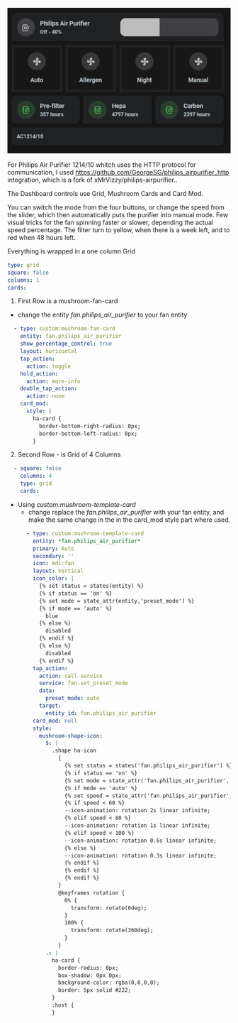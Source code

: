 ![image](air-purifier.gif)

For Philips Air Purifier 1214/10 whitch uses the HTTP protocol for communication, I used https://github.com/GeorgeSG/philips_airpurifier_http integration, which is a fork of xMrVizzy/philips-airpurifier..

The Dashboard controls use Grid, Mushroom Cards and Card Mod.

You can switch the mode from the four buttons, or change the speed from the slider, which then automatically puts the purifier into manual mode. Few visual tricks for the fan spinning faster or slower, depending the actual speed percentage. The filter turn to yellow, when there is a week left, and to red when 48 hours left.

Everything is wrapped in a one column Grid
```yaml
type: grid
square: false
columns: 1
cards:
```

1. First Row is a mushroom-fan-card
- change the entity *fan.philips_air_purifier* to your fan entity
```yaml
  - type: custom:mushroom-fan-card
    entity: fan.philips_air_purifier
    show_percentage_control: true
    layout: horizontal
    tap_action:
      action: toggle
    hold_action:
      action: more-info
    double_tap_action:
      action: none
    card_mod:
      style: |
        ha-card {
          border-bottom-right-radius: 0px;
          border-bottom-left-radius: 0px;
        }
```

2. Second Row - is Grid of 4 Columns
```yaml
  - square: false
    columns: 4
    type: grid
    cards:
```
- Using *custom:mushroom-template-card*
  - change replace the *fan.philips_air_purifier* with your fan entity, and make the same change in the in the card_mod style part where used.
 
```yaml
      - type: custom:mushroom-template-card
        entity: *fan.philips_air_purifier*
        primary: Auto
        secondary: ''
        icon: mdi:fan
        layout: vertical
        icon_color: |
          {% set status = states(entity) %}
          {% if status == 'on' %}
          {% set mode = state_attr(entity,'preset_mode') %}
          {% if mode == 'auto' %}
            blue
          {% else %}
            disabled
          {% endif %}
          {% else %}
            disabled
          {% endif %}
        tap_action:
          action: call-service
          service: fan.set_preset_mode
          data:
            preset_mode: auto
          target:
            entity_id: fan.philips_air_purifier
        card_mod: null
        style:
          mushroom-shape-icon:
            $: |
              .shape ha-icon
                {
                  {% set status = states('fan.philips_air_purifier') %}
                  {% if status == 'on' %}
                  {% set mode = state_attr('fan.philips_air_purifier','preset_mode') %}
                  {% if mode == 'auto' %}
                  {% set speed = state_attr('fan.philips_air_purifier','percentage') | int %}
                  {% if speed < 60 %}
                  --icon-animation: rotation 2s linear infinite;
                  {% elif speed < 80 %}
                  --icon-animation: rotation 1s linear infinite;
                  {% elif speed < 100 %}
                  --icon-animation: rotation 0.6s linear infinite;
                  {% else %}
                  --icon-animation: rotation 0.3s linear infinite;
                  {% endif %}
                  {% endif %}
                  {% endif %}
                }
                @keyframes rotation {
                  0% {
                    transform: rotate(0deg);
                  }
                  100% {
                    transform: rotate(360deg);
                  }
                }
            .: |
              ha-card {
                border-radius: 0px;
                box-shadow: 0px 0px;
                background-color: rgba(0,0,0,0);
                border: 5px solid #222;
              }
              :host {
              }
```
